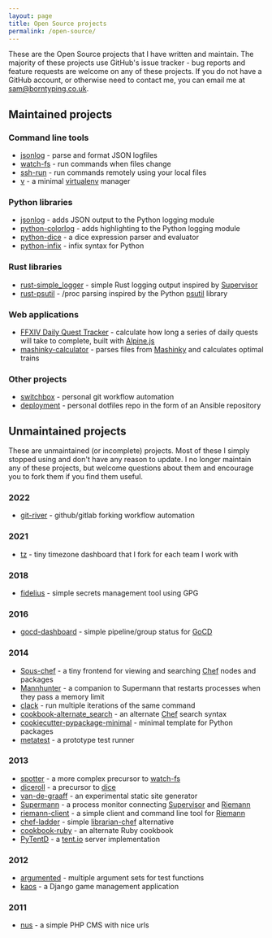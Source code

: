 ```yaml
---
layout: page
title: Open Source projects
permalink: /open-source/
---
```


These are the Open Source projects that I have written and maintain. The majority of these projects use GitHub's issue tracker - bug reports and feature requests are welcome on any of these projects. If you do not have a GitHub account, or otherwise need to contact me, you can email me at [sam@borntyping.co.uk](mailto:sam@borntyping.co.uk).

## Maintained projects

### Command line tools

* [jsonlog](https://github.com/borntyping/jsonlog) - parse and format JSON logfiles
* [watch-fs](https://github.com/borntyping/watch-fs) - run commands when files change
* [ssh-run](https://github.com/borntyping/ssh-run) - run commands remotely using your local files
* [v](https://github.com/borntyping/v) - a minimal [virtualenv](https://virtualenv.pypa.io/en/latest/) manager

### Python libraries

* [jsonlog](https://github.com/borntyping/jsonlog) - adds JSON output to the Python logging module
* [python-colorlog](https://github.com/borntyping/python-colorlog) - adds highlighting to the Python logging module
* [python-dice](https://github.com/borntyping/python-dice) - a dice expression parser and evaluator
* [python-infix](https://github.com/borntyping/python-infix) - infix syntax for Python

### Rust libraries

* [rust-simple_logger](https://github.com/borntyping/rust-simple_logger) - simple Rust logging output inspired by [Supervisor](http://supervisord.org/)
* [rust-psutil](https://github.com/rust-psutil/rust-psutil) - /proc parsing inspired by the Python [psutil](https://psutil.readthedocs.io/en/latest/) library

### Web applications

* [FFXIV Daily Quest Tracker](https://borntyping.co.uk/ffxiv-daily-quest-tracker/) - calculate how long a series of daily quests will take to complete, built with [Alpine.js](https://alpinejs.dev/)
* [mashinky-calculator](https://github.com/borntyping/mashinky-calculator) - parses files from [Mashinky](https://mashinky.com/) and calculates optimal trains

### Other projects

* [switchbox](https://github.com/borntyping/switchbox) - personal git workflow automation
* [deployment](https://github.com/borntyping/deployment) - personal dotfiles repo in the form of an Ansible repository

## Unmaintained projects

These are unmaintained (or incomplete) projects. Most of these I simply stopped using and don't have any reason to update. I no longer maintain any of these projects, but welcome questions about them and encourage you to fork them if you find them useful.

### 2022

* [git-river](https://github.com/datto/git-river) - github/gitlab forking workflow automation

### 2021

* [tz](https://github.com/borntyping/tz) - tiny timezone dashboard that I fork for each team I work with

### 2018

* [fidelius](https://github.com/borntyping/fidelius) - simple secrets management tool using GPG

### 2016

* [gocd-dashboard](https://github.com/datasift/gocd-dashboard) - simple pipeline/group status for [GoCD](http://gocd.io)

### 2014

* [Sous-chef](https://github.com/borntyping/sous-chef) - a tiny frontend for viewing and searching [Chef](http://www.getchef.com/) nodes and packages
* [Mannhunter](https://github.com/borntyping/mannhunter) - a companion to Supermann that restarts processes when they pass a memory limit
* [clack](https://github.com/borntyping/clack) - run multiple iterations of the same command
* [cookbook-alternate_search](https://github.com/borntyping/cookbook-alternate_search) - an alternate [Chef](http://www.getchef.com/) search syntax
* [cookiecutter-pypackage-minimal](https://github.com/kragniz/cookiecutter-pypackage-minimal) - minimal template for Python packages
* [metatest](https://github.com/borntyping/metatest) - a prototype test runner

### 2013

* [spotter](https://github.com/borntyping/spotter) - a more complex precursor to [watch-fs](https://github.com/borntyping/watch-fs)
* [diceroll](https://github.com/borntyping/diceroll) - a precursor to [dice](https://github.com/borntyping/python-dice)
* [van-de-graaff](https://github.com/borntyping-sandbox/van-de-graaff) - an experimental static site generator
* [Supermann](https://github.com/borntyping/supermann) - a process monitor connecting [Supervisor](http://supervisord.org/) and [Riemann](http://riemann.io/)
* [riemann-client](https://github.com/borntyping/python-riemann-client) - a simple client and command line tool for [Riemann](http://riemann.io/)
* [chef-ladder](https://github.com/borntyping/chef-ladder) - simple [librarian-chef](https://github.com/applicationsonline/librarian-chef) alternative
* [cookbook-ruby](https://github.com/borntyping/cookbook-ruby) - an alternate Ruby cookbook
* [PyTentD](https://github.com/pytent/pytentd) - a [tent.io](https://tent.io/) server implementation

### 2012

* [argumented](https://github.com/borntyping/python-argumented) - multiple argument sets for test functions
* [kaos](https://github.com/borntyping/django-kaos) - a Django game management application

### 2011

* [nus](https://github.com/borntyping/nus) - a simple PHP CMS with nice urls
